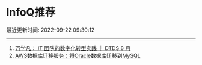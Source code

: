 # InfoQ推荐

最近更新时间: 2022-09-22 09:30:12

--- 
1. [万学凡： IT 团队的数字化转型实践 ｜ DTDS 8 月](https://www.infoq.cn/article/kexOtZp47BLua9wFpomF) 
2. [AWS数据库迁移服务：将Oracle数据库迁移到MySQL](https://www.infoq.cn/article/MwBXrRq4fprblHP43hpR) 
